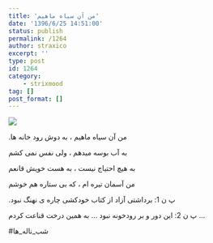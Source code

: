```yaml
---
title: 'من آن سیاه ماهیم'
date: '1396/6/25 14:51:00'
status: publish
permalink: /1264
author: straxico
excerpt: ''
type: post
id: 1264
category:
    - strixmood
tag: []
post_format: []
---
```

![](../../uploads/2015/08/11325351_843651305719673_530864977_n.jpg)

.من آن سیاه ماهیم ، به دوش رود خانه ها

به آب بوسه میدهم ، ولی نفس نمی کشم

به هیچ احتیاج نیست ، به هست خویش قانعم

من آسمان تیره ام ، که بی ستاره هم خوشم

.پ ن 1: برداشتی آزاد از کتاب خودکشی چاره ی نهنگ نبود

پ ن 2: این دور و بر رودخونه نبود … به همین درخت قناعت کردم …

\#شب\_ناله\_ها